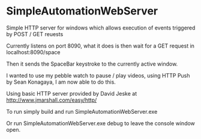 # SimpleAutomationWebServer
Simple HTTP server for windows which allows execution of events triggered by POST / GET reuests

Currently listens on port 8090, what it does is then wait for a GET request in localhost:8090/space

Then it sends the SpaceBar keystroke to the currently active window.

I  wanted to use my pebble watch to pause / play videos, using HTTP Push by Sean Konagaya, I am now able to do this.

Using basic HTTP server provided by David Jeske at http://www.jmarshall.com/easy/http/

To run simply build and run SimpleAutomationWebServer.exe

Or run SimpleAutomationWebServer.exe debug to leave the console window open.
